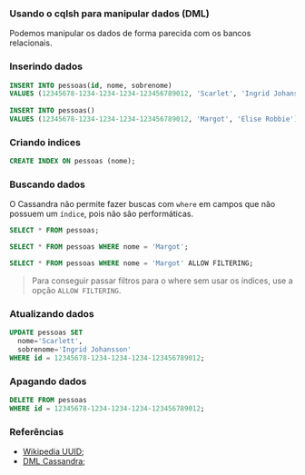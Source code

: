 ### Usando o cqlsh para manipular dados (DML)

Podemos manipular os dados de forma parecida com os bancos relacionais.  
  
### Inserindo dados
  
```sql
INSERT INTO pessoas(id, nome, sobrenome) 
VALUES (12345678-1234-1234-1234-123456789012, 'Scarlet', 'Ingrid Johanson');  
  
INSERT INTO pessoas()
VALUES (12345678-1234-1234-1234-123456789012, 'Margot', 'Elise Robbie');  
```
  
### Criando indices
  
```sql
CREATE INDEX ON pessoas (nome);
```
  

### Buscando dados
  
O Cassandra não permite fazer buscas com `where` em campos que não possuem um `índice`, pois não são performáticas.  
  
```sql
SELECT * FROM pessoas;

SELECT * FROM pessoas WHERE nome = 'Margot';

SELECT * FROM pessoas WHERE nome = 'Margot' ALLOW FILTERING;
```   
  
> Para conseguir passar filtros para o where sem usar os índices, use a opção `ALLOW FILTERING`.  
  

### Atualizando dados
  
```sql
UPDATE pessoas SET
  nome='Scarlett',
  sobrenome='Ingrid Johansson'
WHERE id = 12345678-1234-1234-1234-123456789012;
```  
  
### Apagando dados
  
```sql
DELETE FROM pessoas
WHERE id = 12345678-1234-1234-1234-123456789012;
```  
  
  
### Referências
  
* [Wikipedia UUID](https://en.wikipedia.org/wiki/Universally_unique_identifier);  
* [DML Cassandra](http://cassandra.apache.org/doc/latest/cql/dml.html);  

